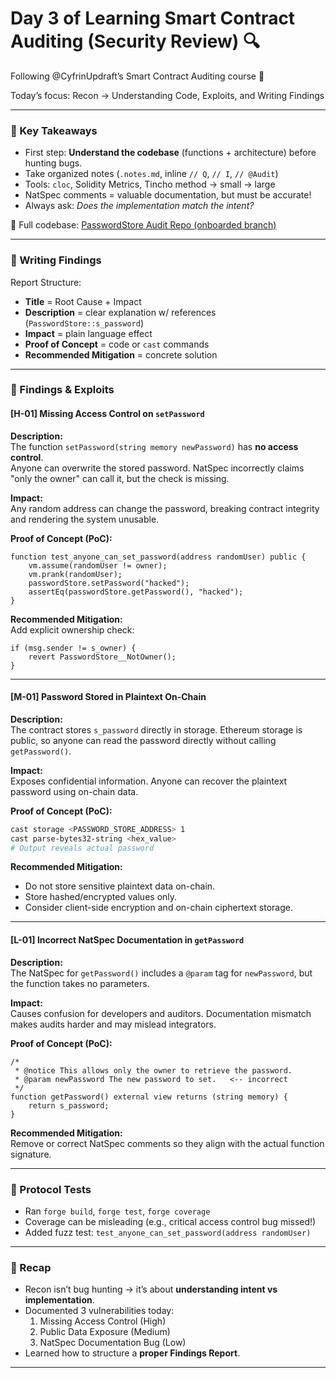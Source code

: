 # Day 3 of Learning Smart Contract Auditing (Security Review) 🔍

Following @CyfrinUpdraft’s Smart Contract Auditing course 🚀

Today’s focus: Recon → Understanding Code, Exploits, and Writing Findings

---

### 🔑 Key Takeaways
- First step: **Understand the codebase** (functions + architecture) before hunting bugs.  
- Take organized notes (`.notes.md`, inline `// Q`, `// I`, `// @Audit`)  
- Tools: `cloc`, Solidity Metrics, Tincho method → small → large  
- NatSpec comments = valuable documentation, but must be accurate!  
- Always ask: *Does the implementation match the intent?*

📂 Full codebase: [PasswordStore Audit Repo (onboarded branch)](https://github.com/Cyfrin/3-passwordstore-audit/tree/onboarded)

---

### 📝 Writing Findings
Report Structure:  
- **Title** = Root Cause + Impact  
- **Description** = clear explanation w/ references (`PasswordStore::s_password`)  
- **Impact** = plain language effect  
- **Proof of Concept** = code or `cast` commands  
- **Recommended Mitigation** = concrete solution  

---

### 🐞 Findings & Exploits

#### [H-01] Missing Access Control on `setPassword`
**Description:**  
The function `setPassword(string memory newPassword)` has **no access control**.  
Anyone can overwrite the stored password. NatSpec incorrectly claims "only the owner" can call it, but the check is missing.  

**Impact:**  
Any random address can change the password, breaking contract integrity and rendering the system unusable.  

**Proof of Concept (PoC):**
```solidity
function test_anyone_can_set_password(address randomUser) public {
    vm.assume(randomUser != owner);
    vm.prank(randomUser);
    passwordStore.setPassword("hacked");
    assertEq(passwordStore.getPassword(), "hacked");
}
```

**Recommended Mitigation:**  
Add explicit ownership check:
```solidity
if (msg.sender != s_owner) {
    revert PasswordStore__NotOwner();
}
```

---

#### [M-01] Password Stored in Plaintext On-Chain
**Description:**  
The contract stores `s_password` directly in storage. Ethereum storage is public, so anyone can read the password directly without calling `getPassword()`.  

**Impact:**  
Exposes confidential information. Anyone can recover the plaintext password using on-chain data.  

**Proof of Concept (PoC):**
```bash
cast storage <PASSWORD_STORE_ADDRESS> 1
cast parse-bytes32-string <hex_value>
# Output reveals actual password
```

**Recommended Mitigation:**  
- Do not store sensitive plaintext data on-chain.  
- Store hashed/encrypted values only.  
- Consider client-side encryption and on-chain ciphertext storage.

---

#### [L-01] Incorrect NatSpec Documentation in `getPassword`
**Description:**  
The NatSpec for `getPassword()` includes a `@param` tag for `newPassword`, but the function takes no parameters.  

**Impact:**  
Causes confusion for developers and auditors. Documentation mismatch makes audits harder and may mislead integrators.  

**Proof of Concept (PoC):**
```solidity
/*
 * @notice This allows only the owner to retrieve the password.
 * @param newPassword The new password to set.   <-- incorrect
 */
function getPassword() external view returns (string memory) {
    return s_password;
}
```

**Recommended Mitigation:**  
Remove or correct NatSpec comments so they align with the actual function signature.

---

### 🧪 Protocol Tests
- Ran `forge build`, `forge test`, `forge coverage`  
- Coverage can be misleading (e.g., critical access control bug missed!)  
- Added fuzz test: `test_anyone_can_set_password(address randomUser)`  

---

### 🚀 Recap
- Recon isn’t bug hunting → it’s about **understanding intent vs implementation**.  
- Documented 3 vulnerabilities today:  
  1. Missing Access Control (High)  
  2. Public Data Exposure (Medium)  
  3. NatSpec Documentation Bug (Low)  
- Learned how to structure a **proper Findings Report**.  

---